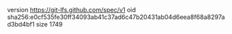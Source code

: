 version https://git-lfs.github.com/spec/v1
oid sha256:e0cf535fe30ff34093ab41c37ad6c47b20431ab04d6eea8f68a8297ad3bd4bf1
size 1749
